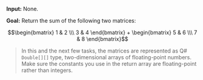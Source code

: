 **Input:** None.

**Goal:** Return the sum of the following two matrices:

$$\begin{bmatrix} 1 & 2 \\\ 3 & 4 \end{bmatrix} + \begin{bmatrix} 5 & 6 \\\ 7 & 8 \end{bmatrix}$$

> In this and the next few tasks, the matrices are represented as Q# `Double[][]` type, two-dimensional arrays of floating-point numbers. Make sure the constants you use in the return array are floating-point rather than integers.

